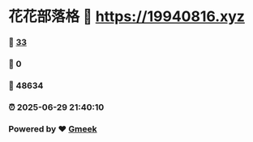 # 花花部落格 :link: https://19940816.xyz 
### :page_facing_up: [33](https://19940816.xyz/tag.html) 
### :speech_balloon: 0 
### :hibiscus: 48634 
### :alarm_clock: 2025-06-29 21:40:10 
### Powered by :heart: [Gmeek](https://github.com/Meekdai/Gmeek)
